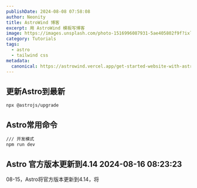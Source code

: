 ```yaml
---
publishDate: 2024-08-08 07:58:08
author: Neonity
title: AstroWind 博客
excerpt: 用 AstroWind 模板写博客
image: https://images.unsplash.com/photo-1516996087931-5ae405802f9f?ixlib=rb-4.0.3&ixid=M3wxMjA3fDB8MHxwaG90by1wYWdlfHx8fGVufDB8fHx8fA%3D%3D&auto=format&fit=crop&w=2070&q=80
category: Tutorials
tags:
  - astro
  - tailwind css
metadata:
  canonical: https://astrowind.vercel.app/get-started-website-with-astro-tailwind-css
---
```


## 更新Astro到最新

```bash
npx @astrojs/upgrade

```

## Astro常用命令

```bash
/// 开发模式
npm run dev

```

## Astro 官方版本更新到4.14 2024-08-16 08:23:23
08-15，Astro将官方版本更新到4.14，将
